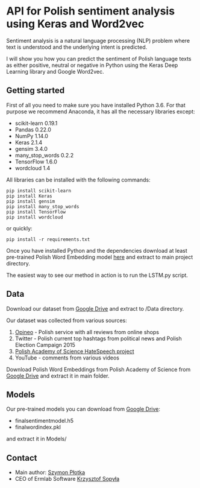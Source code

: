 # API for Polish sentiment analysis using Keras and Word2vec

Sentiment analysis is a natural language processing (NLP) problem where text is understood and the underlying intent is predicted.

I will show you how you can predict the sentiment of Polish language texts as either positive, neutral or negative in Python using the Keras Deep Learning library and Google Word2vec.

## Getting started



First of all you need to make sure you have installed Python 3.6. For that purpose we recommend Anaconda, it has all the necessary libraries except:
* scikit-learn 0.19.1
* Pandas 0.22.0
* NumPy 1.14.0
* Keras 2.1.4
* gensim 3.4.0
* many_stop_words 0.2.2
* TensorFlow 1.6.0
* wordcloud 1.4

All libraries can be installed with the following commands:

```
pip install scikit-learn
pip install Keras
pip install gensim
pip install many_stop_words
pip install TensorFlow
pip install wordcloud
```

or quickly:
```
pip install -r requirements.txt
```


Once you have installed Python and the dependencies download at least pre-trained Polish Word Embedding model
[here](http://dsmodels.nlp.ipipan.waw.pl/dsmodels/nkjp+wiki-forms-all-100-cbow-hs.txt.gz) and extract to main project directory.

The easiest way to see our method in action is to run the LSTM.py script.

## Data

Download our dataset from [Google Drive](https://drive.google.com/open?id=1P87kDKspU8n6V7iHl1Pd-qgT0c-n3VlE) and extract to /Data directory.

Our dataset was collected from various sources:

1. [Opineo](opineo.pl) - Polish service with all reviews from online shops
2. Twitter - Polish current top hashtags from political news and Polish Election Campaign 2015
3. [Polish Academy of Science HateSpeech project](http://zil.ipipan.waw.pl/HateSpeech)
4. YouTube - comments from various videos

Download Polish Word Embeddings from Polish Academy of Science from [Google Drive](https://drive.google.com/open?id=1LLB0p61b2dk-JJt82n96yhVTSj2ORQsI)
and extract it in main folder.

## Models

Our pre-trained models you can download from [Google Drive](https://drive.google.com/file/d/1avgoKihXVpe16rAGGV1x0j11h5Mjij-e/view?usp=sharing):
* finalsentimentmodel.h5
* finalwordindex.pkl

and extract it in Models/


## Contact

* Main author: [Szymon Płotka](https://github.com/simongeek)
* CEO of Ermlab Software [Krzysztof Sopyła](https://github.com/ksopyla)